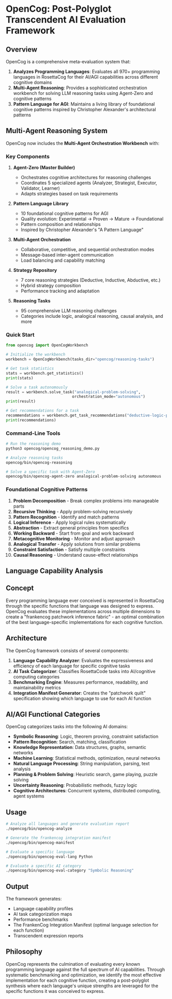 # OpenCog: Post-Polyglot Transcendent AI Evaluation Framework

## Overview

OpenCog is a comprehensive meta-evaluation system that:

1. **Analyzes Programming Languages**: Evaluates all 970+ programming languages in RosettaCog 
   for their AI/AGI capabilities across different cognitive domains
2. **Multi-Agent Reasoning**: Provides a sophisticated orchestration workbench for solving 
   LLM reasoning tasks using Agent-Zero and cognitive patterns
3. **Pattern Language for AGI**: Maintains a living library of foundational cognitive 
   patterns inspired by Christopher Alexander's architectural patterns

## Multi-Agent Reasoning System

OpenCog now includes the **Multi-Agent Orchestration Workbench** with:

### Key Components

1. **Agent-Zero (Master Builder)**
   - Orchestrates cognitive architectures for reasoning challenges
   - Coordinates 5 specialized agents (Analyzer, Strategist, Executor, Validator, Learner)
   - Adapts strategies based on task requirements

2. **Pattern Language Library**
   - 10 foundational cognitive patterns for AGI
   - Quality evolution: Experimental → Proven → Mature → Foundational
   - Pattern composition and relationships
   - Inspired by Christopher Alexander's "A Pattern Language"

3. **Multi-Agent Orchestration**
   - Collaborative, competitive, and sequential orchestration modes
   - Message-based inter-agent communication
   - Load balancing and capability matching

4. **Strategy Repository**
   - 7 core reasoning strategies (Deductive, Inductive, Abductive, etc.)
   - Hybrid strategy composition
   - Performance tracking and adaptation

5. **Reasoning Tasks**
   - 95 comprehensive LLM reasoning challenges
   - Categories include logic, analogical reasoning, causal analysis, and more

### Quick Start

```python
from opencog import OpenCogWorkbench

# Initialize the workbench
workbench = OpenCogWorkbench(tasks_dir="opencog/reasoning-tasks")

# Get task statistics
stats = workbench.get_statistics()
print(stats)

# Solve a task autonomously
result = workbench.solve_task("analogical-problem-solving", 
                             orchestration_mode="autonomous")
print(result)

# Get recommendations for a task
recommendations = workbench.get_task_recommendations("deductive-logic-puzzles")
print(recommendations)
```

### Command-Line Tools

```bash
# Run the reasoning demo
python3 opencog/opencog_reasoning_demo.py

# Analyze reasoning tasks
opencog/bin/opencog-reasoning

# Solve a specific task with Agent-Zero
opencog/bin/opencog-agent-zero analogical-problem-solving autonomous
```

### Foundational Cognitive Patterns

1. **Problem Decomposition** - Break complex problems into manageable parts
2. **Recursive Thinking** - Apply problem-solving recursively
3. **Pattern Recognition** - Identify and match patterns
4. **Logical Inference** - Apply logical rules systematically
5. **Abstraction** - Extract general principles from specifics
6. **Working Backward** - Start from goal and work backward
7. **Metacognitive Monitoring** - Monitor and adjust approach
8. **Analogical Transfer** - Apply solutions from similar problems
9. **Constraint Satisfaction** - Satisfy multiple constraints
10. **Causal Reasoning** - Understand cause-effect relationships

## Language Capability Analysis

## Concept

Every programming language ever conceived is represented in RosettaCog through the specific functions that language was designed to express. OpenCog evaluates these implementations across multiple dimensions to create a "frankencog patchwork inference fabric" - an optimal combination of the best language-specific implementations for each cognitive function.

## Architecture

The OpenCog framework consists of several components:

1. **Language Capability Analyzer**: Evaluates the expressiveness and efficiency of each language for specific cognitive tasks
2. **AI Task Categorizer**: Classifies RosettaCode tasks into AI/cognitive computing categories
3. **Benchmarking Engine**: Measures performance, readability, and maintainability metrics
4. **Integration Manifest Generator**: Creates the "patchwork quilt" specification showing which language to use for each AI function

## AI/AGI Functional Categories

OpenCog categorizes tasks into the following AI domains:

- **Symbolic Reasoning**: Logic, theorem proving, constraint satisfaction
- **Pattern Recognition**: Search, matching, classification
- **Knowledge Representation**: Data structures, graphs, semantic networks
- **Machine Learning**: Statistical methods, optimization, neural networks
- **Natural Language Processing**: String manipulation, parsing, text analysis
- **Planning & Problem Solving**: Heuristic search, game playing, puzzle solving
- **Uncertainty Reasoning**: Probabilistic methods, fuzzy logic
- **Cognitive Architectures**: Concurrent systems, distributed computing, agent systems

## Usage

```bash
# Analyze all languages and generate evaluation report
./opencog/bin/opencog-analyze

# Generate the frankencog integration manifest
./opencog/bin/opencog-manifest

# Evaluate a specific language
./opencog/bin/opencog-eval-lang Python

# Evaluate a specific AI category
./opencog/bin/opencog-eval-category "Symbolic Reasoning"
```

## Output

The framework generates:
- Language capability profiles
- AI task categorization maps
- Performance benchmarks
- The FrankenCog Integration Manifest (optimal language selection for each function)
- Transcendent expression reports

## Philosophy

OpenCog represents the culmination of evaluating every known programming language against the full spectrum of AI capabilities. Through systematic benchmarking and optimization, we identify the most effective implementation for each cognitive function, creating a post-polyglot synthesis where each language's unique strengths are leveraged for the specific functions it was conceived to express.
